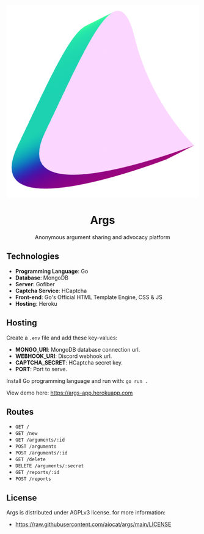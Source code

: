 <div align="center">

![Logo](/static/img/logo.png)

# Args

Anonymous argument sharing and advocacy platform

</div>

## Technologies

- **Programming Language**: Go
- **Database**: MongoDB
- **Server**: Gofiber
- **Captcha Service**: HCaptcha
- **Front-end**: Go's Official HTML Template Engine, CSS & JS
- **Hosting**: Heroku

## Hosting

Create a `.env` file and add these key-values:

- **MONGO_URI**: MongoDB database connection url.
- **WEBHOOK_URI**: Discord webhook url.
- **CAPTCHA_SECRET**: HCaptcha secret key.
- **PORT**: Port to serve.

Install Go programming language and run with: `go run .`

View demo here: https://args-app.herokuapp.com

## Routes

- `GET /`
- `GET /new`
- `GET /arguments/:id`
- `POST /arguments`
- `POST /arguments/:id`
- `GET /delete`
- `DELETE /arguments/:secret`
- `GET /reports/:id`
- `POST /reports`

## License

Args is distributed under AGPLv3 license. for more information:

- https://raw.githubusercontent.com/aiocat/args/main/LICENSE
